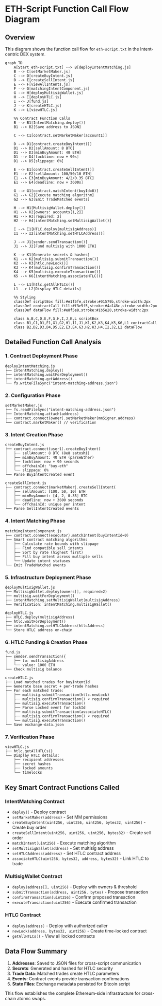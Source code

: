 # ETH-Script Function Call Flow Diagram

## Overview
This diagram shows the function call flow for `eth-script.txt` in the Intent-centric DEX system.

```mermaid
graph TD
    A[Start eth-script.txt] --> B[deployIntentMatching.js]
    B --> C[setMarketMaker.js]
    C --> D[createBuyIntent.js]
    D --> E[createSellIntent.js]
    E --> F[viewAllIntents.js]
    F --> G[matchingIntentComponent.js]
    G --> H[deployMultisigWallet.js]
    H --> I[deployHTLC.js]
    I --> J[fund.js]
    J --> K[createHTLC.js]
    K --> L[viewHTLC.js]

    %% Contract Function Calls
    B --> B1[IntentMatching.deploy()]
    B1 --> B2[Save address to JSON]
    
    C --> C1[contract.setMarketMaker(account1)]
    
    D --> D1[contract.createBuyIntent()]
    D1 --> D2[sellAmount: 8 BTC]
    D1 --> D3[minBuyAmount: 40 ETH]
    D1 --> D4[locktime: now + 90s]
    D1 --> D5[slippage: 0%]
    
    E --> E1[contract.createSellIntent()]
    E1 --> E2[sellAmount: 100/50/10 ETH]
    E1 --> E3[minBuyAmount: 4/2/0.35 BTC]
    E1 --> E4[deadline: now + 3600s]
    
    G --> G1[contract.matchIntent(buyId=0)]
    G1 --> G2[Execute matching algorithm]
    G2 --> G3[Emit TradeMatched events]
    
    H --> H1[MultisigWallet.deploy()]
    H1 --> H2[owners: accounts[1,2]]
    H1 --> H3[required: 2]
    H2 --> H4[intentMatching.setMultisigWallet()]
    
    I --> I1[HTLC.deploy(multisigAddress)]
    I1 --> I2[intentMatching.setHTLCAddress()]
    
    J --> J1[sender.sendTransaction()]
    J1 --> J2[Fund multisig with 1000 ETH]
    
    K --> K1[Generate secrets & hashes]
    K1 --> K2[multisig.submitTransaction()]
    K2 --> K3[htlc.newLock()]
    K3 --> K4[multisig.confirmTransaction()]
    K4 --> K5[multisig.executeTransaction()]
    K5 --> K6[intentMatching.associateHTLC()]
    
    L --> L1[htlc.getAllHTLCs()]
    L1 --> L2[Display HTLC details]

    %% Styling
    classDef scriptBox fill:#e1f5fe,stroke:#01579b,stroke-width:2px
    classDef contractCall fill:#f3e5f5,stroke:#4a148c,stroke-width:2px
    classDef dataFlow fill:#e8f5e8,stroke:#1b5e20,stroke-width:2px
    
    class A,B,C,D,E,F,G,H,I,J,K,L scriptBox
    class B1,C1,D1,E1,G1,G2,H1,I1,J1,K1,K2,K3,K4,K5,K6,L1 contractCall
    class B2,D2,D3,D4,D5,E2,E3,E4,G3,H2,H3,H4,I2,J2,L2 dataFlow
```

## Detailed Function Call Analysis

### 1. Contract Deployment Phase
```
deployIntentMatching.js
├── IntentMatching.deploy()
├── intentMatching.waitForDeployment()
├── intentMatching.getAddress()
└── fs.writeFileSync("intent-matching-address.json")
```

### 2. Configuration Phase
```
setMarketMaker.js
├── fs.readFileSync("intent-matching-address.json")
├── IntentMatching.attach(address)
├── contract.connect(owner).setMarketMaker(mmSigner.address)
└── contract.marketMaker() // verification
```

### 3. Intent Creation Phase
```
createBuyIntent.js
├── contract.connect(user1).createBuyIntent(
│   ├── sellAmount: 8 BTC (8e8 satoshi)
│   ├── minBuyAmount: 40 ETH (parseEther)
│   ├── locktime: now + 90 seconds
│   ├── offchainId: "buy-eth"
│   └── slippage: 0%
└── Parse BuyIntentCreated event

createSellIntent.js
├── contract.connect(marketMaker).createSellIntent(
│   ├── sellAmount: [100, 50, 10] ETH
│   ├── minBuyAmount: [4, 2, 0.35] BTC
│   ├── deadline: now + 3600 seconds
│   └── offchainId: unique per intent
└── Parse SellIntentCreated events
```

### 4. Intent Matching Phase
```
matchingIntentComponent.js
├── contract.connect(executor).matchIntent(buyIntentId=0)
├── Smart contract matching algorithm:
│   ├── Calculate rate bounds with slippage
│   ├── Find compatible sell intents
│   ├── Sort by rate (highest first)
│   ├── Fill buy intent across multiple sells
│   └── Update intent statuses
└── Emit TradeMatched events
```

### 5. Infrastructure Deployment Phase
```
deployMultisigWallet.js
├── MultisigWallet.deploy(owners[], required=2)
├── multisig.waitForDeployment()
├── intentMatching.setMultisigWallet(multisigAddress)
└── Verification: intentMatching.multisigWallet()

deployHTLC.js
├── HTLC.deploy(multisigAddress)
├── htlc.waitForDeployment()
├── intentMatching.setHTLCAddress(htlcAddress)
└── Store HTLC address on-chain
```

### 6. HTLC Funding & Creation Phase
```
fund.js
├── sender.sendTransaction({
│   ├── to: multisigAddress
│   └── value: 1000 ETH
└── Check multisig balance

createHTLC.js
├── Load matched trades for buyIntentId
├── Generate base secret + per-trade hashes
├── For each matched trade:
│   ├── multisig.submitTransaction(htlc.newLock)
│   ├── multisig.confirmTransaction() × required
│   ├── multisig.executeTransaction()
│   ├── Parse Locked event for lockId
│   ├── multisig.submitTransaction(associateHTLC)
│   ├── multisig.confirmTransaction() × required
│   └── multisig.executeTransaction()
└── Save exchange-data.json
```

### 7. Verification Phase
```
viewHTLC.js
├── htlc.getAllHTLCs()
└── Display HTLC details:
    ├── recipient addresses
    ├── secret hashes
    ├── locked amounts
    └── timelocks
```

## Key Smart Contract Functions Called

### IntentMatching Contract
- `deploy()` - Deploy contract
- `setMarketMaker(address)` - Set MM permissions
- `createBuyIntent(uint256, uint256, uint256, bytes32, uint256)` - Create buy order
- `createSellIntent(uint256, uint256, uint256, bytes32)` - Create sell order
- `matchIntent(uint256)` - Execute matching algorithm
- `setMultisigWallet(address)` - Set multisig address
- `setHTLCAddress(address)` - Set HTLC contract address
- `associateHTLC(uint256, bytes32, address, bytes32)` - Link HTLC to trade

### MultisigWallet Contract
- `deploy(address[], uint256)` - Deploy with owners & threshold
- `submitTransaction(address, uint256, bytes)` - Propose transaction
- `confirmTransaction(uint256)` - Confirm proposed transaction
- `executeTransaction(uint256)` - Execute confirmed transaction

### HTLC Contract
- `deploy(address)` - Deploy with authorized caller
- `newLock(address, bytes32, uint256)` - Create time-locked contract
- `getAllHTLCs()` - View all locked contracts

## Data Flow Summary

1. **Addresses**: Saved to JSON files for cross-script communication
2. **Secrets**: Generated and hashed for HTLC security
3. **Trade Data**: Matched trades create HTLC parameters
4. **Events**: Contract events provide transaction confirmations
5. **State Files**: Exchange metadata persisted for Bitcoin script

This flow establishes the complete Ethereum-side infrastructure for cross-chain atomic swaps.
